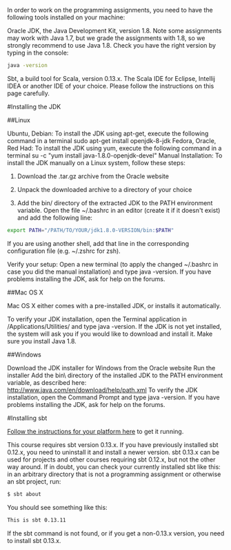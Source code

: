 In order to work on the programming assignments, you need to have the following tools installed on your machine:

Oracle JDK, the Java Development Kit, version 1.8. Note some assignments may work with Java 1.7, but we grade the assignments with 1.8, so we strongly recommend to use Java 1.8. Check you have the right version by typing in the console:
```bash
java -version
```

Sbt, a build tool for Scala, version 0.13.x.
The Scala IDE for Eclipse, Intellij IDEA or another IDE of your choice.
Please follow the instructions on this page carefully.

#Installing the JDK

##Linux

Ubuntu, Debian: To install the JDK using apt-get, execute the following command in a terminal sudo apt-get install openjdk-8-jdk
Fedora, Oracle, Red Had: To install the JDK using yum, execute the following command in a terminal su -c "yum install java-1.8.0-openjdk-devel"
Manual Installation: To install the JDK manually on a Linux system, follow these steps:
1. Download the .tar.gz archive from the Oracle website
2. Unpack the downloaded archive to a directory of your choice

3. Add the bin/ directory of the extracted JDK to the PATH environment variable. Open the file ~/.bashrc in an editor (create it if it doesn't exist) and add the following line:
```bash
export PATH="/PATH/TO/YOUR/jdk1.8.0-VERSION/bin:$PATH"
```
If you are using another shell, add that line in the corresponding configuration file (e.g. ~/.zshrc for zsh).

Verify your setup: Open a new terminal (to apply the changed ~/.bashrc in case you did the manual installation) and type java -version. If you have problems installing the JDK, ask for help on the forums.

##Mac OS X

Mac OS X either comes with a pre-installed JDK, or installs it automatically.

To verify your JDK installation, open the Terminal application in /Applications/Utilities/ and type java -version. If the JDK is not yet installed, the system will ask you if you would like to download and install it. Make sure you install Java 1.8.

##Windows

Download the JDK installer for Windows from the Oracle website
Run the installer
Add the bin\ directory of the installed JDK to the PATH environment variable, as described here: http://www.java.com/en/download/help/path.xml
To verify the JDK installation, open the Command Prompt and type java -version. If you have problems installing the JDK, ask for help on the forums.

#Installing sbt

[Follow the instructions for your platform here](http://www.scala-sbt.org/release/docs/Setup.html) to get it running.

This course requires sbt version 0.13.x. If you have previously installed sbt 0.12.x, you need to uninstall it and install a newer version. sbt 0.13.x can be used for projects and other courses requiring sbt 0.12.x, but not the other way around. If in doubt, you can check your currently installed sbt like this: in an arbitrary directory that is not a programming assignment or otherwise an sbt project, run:
```bash
$ sbt about
```
You should see something like this:

```bash
This is sbt 0.13.11
```
If the sbt command is not found, or if you get a non-0.13.x version, you need to install sbt 0.13.x.
